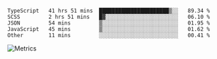 <!--START_SECTION:waka-->

```text
TypeScript   41 hrs 51 mins  ██████████████████████▒░░   89.34 %
SCSS         2 hrs 51 mins   █▓░░░░░░░░░░░░░░░░░░░░░░░   06.10 %
JSON         54 mins         ▒░░░░░░░░░░░░░░░░░░░░░░░░   01.95 %
JavaScript   45 mins         ▒░░░░░░░░░░░░░░░░░░░░░░░░   01.62 %
Other        11 mins         ░░░░░░░░░░░░░░░░░░░░░░░░░   00.41 %
```

<!--END_SECTION:waka-->

![Metrics](https://metrics.lecoq.io/TachibanaKimika?template=classic&base.activity=0&base.community=0&base.repositories=0&languages=1&isocalendar=1&isocalendar.duration=half-year&languages.limit=8&languages.sections=most-used&languages.colors=github&languages.threshold=0%25&languages.indepth=false&languages.recent.load=300&languages.recent.days=14&config.timezone=Asia%2FShanghai)
